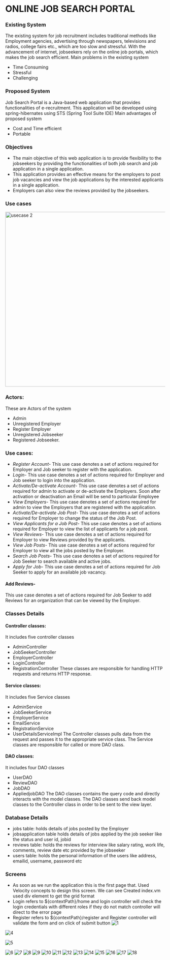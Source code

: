 # ONLINE JOB SEARCH PORTAL

### Existing System
The existing system for job recruitment includes traditional methods like Employment agencies, advertising through newspapers, televisions and radios, college fairs etc., which are too slow and stressful. With the advancement of internet, jobseekers rely on the online job portals, which makes the job search efficient.
Main problems in the existing system
*	Time Consuming
*	Stressful
*	Challenging

### Proposed System
Job Search Portal is a Java-based web application that provides functionalities of e-recruitment. This application will be developed using spring-hibernates using STS (Spring Tool Suite IDE)
Main advantages of proposed system
*	Cost and Time efficient
*	Portable

### Objectives
*	The main objective of this web application is to provide flexibility to the jobseekers by providing the functionalities of both job search and job application in a single application.
*	This application provides an effective means for the employers to post job vacancies and view the job applications by the interested applicants in a single application.
* Employers can also view the reviews provided by the jobseekers.

### Use cases
<img width="700" height="550" alt="usecase 2" src="https://user-images.githubusercontent.com/25045759/27299344-19b283aa-54fa-11e7-809b-52d01ee4ff3c.png">

### Actors:
These are Actors of the system
*	Admin
*	Unregistered Employer
*	Register Employer
*	Unregistered Jobseeker
*	Registered Jobseeker.

### Use cases:
* *Register Account*- This use case denotes a set of actions required for Employer and Job seeker to register with the application.
* *Login*- This use case denotes a set of actions required for Employer and Job seeker to login into the application.
* *Activate/De-activate Account*- This use case denotes a set of actions required for admin to activate or de-activate the Employers. Soon after activation or deactivation an Email will be send to particular Employee
* *View Employers*- This use case denotes a set of actions required for admin to view the Employers that are registered with the application.
* *Activate/De-activate Job Post*- This use case denotes a set of actions required for Employer to change the status of the Job Post.
* *View Applicants for a Job Post*- This use case denotes a set of actions required for Employer to view the list of applicants for a job post.
* *View Reviews*- This use case denotes a set of actions required for Employer to view Reviews provided by the applicants.
* *View Job Posts*- This use case denotes a set of actions required for Employer to view all the jobs posted by the Employer.
* *Search Job Posts*- This use case denotes a set of actions required for Job Seeker to search available and active jobs.
* *Apply for Job*- This use case denotes a set of actions required for Job Seeker to apply for an available job vacancy.
#### Add Reviews- 
This use case denotes a set of actions required for Job Seeker to add Reviews for an organization that can be viewed by the Employer.
### Classes Details
#### Controller classes: 
It includes five controller classes
*	AdminController
*	JobSeekerController
*	EmployerController
*	LoginController
*	RegistrationController
These classes are responsible for handling HTTP requests and returns HTTP response.
#### Service classes: 
It includes five Service classes
*	AdminService
*	JobSeekerService
*	EmployerService
*	EmailService
*	RegistrationService
*	UserDetailsServiceImpl
The Controller classes pulls data from the request and passes it to the appropriate service class. The Service classes are responsible for called or more DAO class.
#### DAO classes: 
It includes four DAO classes
*	UserDAO
*	ReviewDAO
*	JobDAO
*	AppliedjobDAO
The DAO classes contains the query code and directly interacts with the model classes. The DAO classes send back model classes to the Controller class in order to be sent to the view layer.
### Database Details
*	jobs table: holds details of jobs posted by the Employer
*	jobsapplication table holds details of jobs applied by the job seeker like the status and user id, jobid
*	reviews table: holds the reviews for interview like salary rating, work life, comments, review date etc provided by the jobseeker
*	users table: holds the personal information of the users like address, emailid, username, password etc
### Screens
* As soon as we run the application this is the first page that. Used Velocity concepts to design this screen. We can see Created index.vm used div element to get the grid format
* Login refers to ${contextPath}/home and login controller will check the login credentials with different roles if they do not match controller will direct to the error page
* Register refers to ${contextPath}/register and Register controller will validate the form and on click of submit button
![1](https://user-images.githubusercontent.com/25045759/27300095-8b7c9ffa-54fc-11e7-8600-7b5feb93bfb2.png)

![4](https://user-images.githubusercontent.com/25045759/27300098-8b829e00-54fc-11e7-8677-5f9ed5a7f117.png)

![5](https://user-images.githubusercontent.com/25045759/27300097-8b823ef6-54fc-11e7-9985-b881852c36b6.jpg)

![6](https://user-images.githubusercontent.com/25045759/27300096-8b80e812-54fc-11e7-95bf-d2f65d4a1f6f.png)
![7](https://user-images.githubusercontent.com/25045759/27300101-8b86ab6c-54fc-11e7-9cf2-7cde22842a70.png)
![8](https://user-images.githubusercontent.com/25045759/27300099-8b84c25c-54fc-11e7-9e49-e53bad198879.png)
![9](https://user-images.githubusercontent.com/25045759/27300100-8b85aba4-54fc-11e7-9a1b-76a8b1dd66e7.png)
![10](https://user-images.githubusercontent.com/25045759/27300104-8b8ffdc0-54fc-11e7-9759-5ea452889cca.png)
![11](https://user-images.githubusercontent.com/25045759/27300105-8b9091fe-54fc-11e7-9fdc-50c043b14e06.png)
![12](https://user-images.githubusercontent.com/25045759/27300102-8b8ed710-54fc-11e7-83ad-f5c1763d200a.png)
![13](https://user-images.githubusercontent.com/25045759/27300106-8b913352-54fc-11e7-9801-06b0baaf4bce.png)
![14](https://user-images.githubusercontent.com/25045759/27300103-8b8f2436-54fc-11e7-91b0-a854f0b2f324.png)
![15](https://user-images.githubusercontent.com/25045759/27300107-8b93bfd2-54fc-11e7-8c6c-9159eaa566aa.png)
![16](https://user-images.githubusercontent.com/25045759/27300109-8b9bfb98-54fc-11e7-9a73-4eceec042919.png)
![17](https://user-images.githubusercontent.com/25045759/27300108-8b9b6c1e-54fc-11e7-8a2a-f49606166a3e.png)
![18](https://user-images.githubusercontent.com/25045759/27300110-8b9e9d26-54fc-11e7-92d7-0946afc3ddcf.png)

